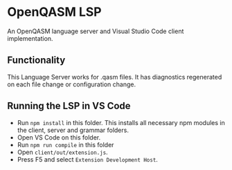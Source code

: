 # OpenQASM LSP
An OpenQASM language server and Visual Studio Code client implementation.

## Functionality

This Language Server works for .qasm files. It has diagnostics regenerated on each file change or configuration change.

## Running the LSP in VS Code

- Run `npm install` in this folder. This installs all necessary npm modules in the client, server and grammar folders.
- Open VS Code on this folder.
- Run `npm run compile` in this folder
- Open `client/out/extension.js`.
- Press F5 and select `Extension Development Host`.

